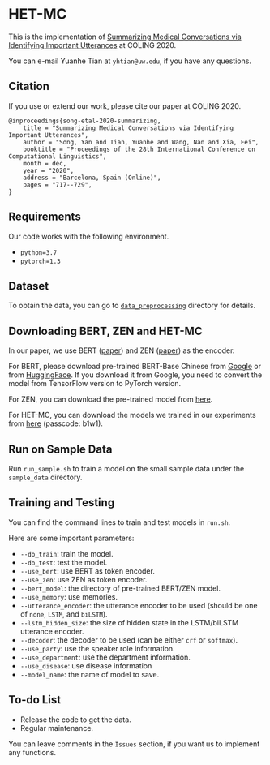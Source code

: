 # HET-MC

This is the implementation of [Summarizing Medical Conversations via Identifying Important Utterances](https://www.aclweb.org/anthology/2020.coling-main.63/) at COLING 2020.

You can e-mail Yuanhe Tian at `yhtian@uw.edu`, if you have any questions.

## Citation

If you use or extend our work, please cite our paper at COLING 2020.

```
@inproceedings{song-etal-2020-summarizing,
    title = "Summarizing Medical Conversations via Identifying Important Utterances",
    author = "Song, Yan and Tian, Yuanhe and Wang, Nan and Xia, Fei",
    booktitle = "Proceedings of the 28th International Conference on Computational Linguistics",
    month = dec,
    year = "2020",
    address = "Barcelona, Spain (Online)",
    pages = "717--729",
}
```

## Requirements

Our code works with the following environment.
* `python=3.7`
* `pytorch=1.3`

## Dataset

To obtain the data, you can go to [`data_preprocessing`](./data_preprocessing) directory for details.

## Downloading BERT, ZEN and HET-MC

In our paper, we use BERT ([paper](https://www.aclweb.org/anthology/N19-1423/)) and ZEN ([paper](https://arxiv.org/abs/1911.00720)) as the encoder.

For BERT, please download pre-trained BERT-Base Chinese from [Google](https://github.com/google-research/bert) or from [HuggingFace](https://s3.amazonaws.com/models.huggingface.co/bert/bert-base-chinese.tar.gz). If you download it from Google, you need to convert the model from TensorFlow version to PyTorch version.

For ZEN, you can download the pre-trained model from [here](https://github.com/sinovation/ZEN).

For HET-MC, you can download the models we trained in our experiments from [here](https://pan.baidu.com/s/17peaEeqqu0ck96A2KyoDDg) (passcode: b1w1).

## Run on Sample Data

Run `run_sample.sh` to train a model on the small sample data under the `sample_data` directory.

## Training and Testing

You can find the command lines to train and test models in `run.sh`.

Here are some important parameters:

* `--do_train`: train the model.
* `--do_test`: test the model.
* `--use_bert`: use BERT as token encoder.
* `--use_zen`: use ZEN as token encoder.
* `--bert_model`: the directory of pre-trained BERT/ZEN model.
* `--use_memory`: use memories.
* `--utterance_encoder`: the utterance encoder to be used (should be one of `none`, `LSTM`, and `biLSTM`).
* `--lstm_hidden_size`: the size of hidden state in the LSTM/biLSTM utterance encoder.
* `--decoder`: the decoder to be used (can be either `crf` or `softmax`).
* `--use_party`: use the speaker role information.
* `--use_department`: use the department information.
* `--use_disease`: use disease information
* `--model_name`: the name of model to save.

## To-do List

* Release the code to get the data.
* Regular maintenance.

You can leave comments in the `Issues` section, if you want us to implement any functions.

